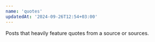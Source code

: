 ```yaml
---
name: 'quotes'
updatedAt: '2024-09-26T12:54+03:00'
---
```


Posts that heavily feature quotes from a source or sources.
